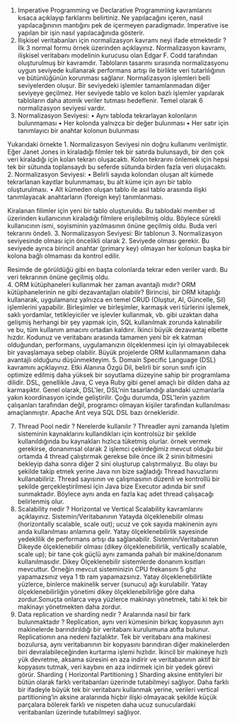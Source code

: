 1.  Imperative Programming ve Declarative Programming kavramlarını kısaca açıklayıp farklarını belirtiniz.
Ne yapılacağını içeren, nasıl yapılacağınının mantığını pek de içermeyen paradigmadır.  Imperative ise yapılan bir işin nasıl yapılacağınıda gösterir.
3. İlişkisel veritabanları için normalizasyon kavramı neyi ifade etmektedir ? İlk 3 normal formu örnek üzerinden açıklayınız. 
Normalizasyon kavramı, ilişkisel veritabanı modelinin kurucusu olan Edgar F. Codd tarafından oluşturulmuş bir kavramdır. Tabloların tasarımı sırasında normalizasyonu uygun seviyede kullanarak performans artışı ile birlikte veri tutarlılığının ve bütünlüğünün korunması sağlanır. Normalizasyon işlemleri belli seviyelerden oluşur. Bir seviyedeki işlemler tamamlanmadan diğer seviyeye geçilmez. Her seviyede tablo ve kolon bazlı işlemler yapılarak tabloların daha atomik veriler tutması hedeflenir. Temel olarak 6 normalizasyon seviyesi vardır.
1. Normalizasyon Seviyesi:
•	Aynı tabloda tekrarlayan kolonların bulunmaması
•	Her kolonda yalnızca bir değer bulunması
•	Her satır için tanımlayıcı bir anahtar kolonun bulunması
  
Yukarıdaki örnekte 1. Normalizasyon Seviyesi nin doğru kullanımı verilmiştir. Eğer Janet Jones in kiraladığı filmler tek bir satırda bulunsaydı, bir den çok veri kiraladığı için kolan tekrarı oluşacaktı. Kolon tekrarını önlemek için hepsi tek bir sütunda toplansaydı bu seferde sütunda birden fazla veri oluşacaktı.   
2. Normalizasyon Seviyesi:
•	Belirli sayıda kolondan oluşan alt kümede tekrarlanan kayıtlar bulunmaması, bu alt küme için ayrı bir tablo oluşturulması.
•	Alt kümeden oluşan tablo ile asıl tablo arasında ilişki tanımlayacak anahtarların (foreign key) tanımlanması.
 
 
Kiralanan filimler için yeni bir tablo oluşturuldu. Bu tablodaki member ıd üzerinden kullanıcının kiraladığı filmlere erişilebilmiş oldu.  Böylece sürekli kullanıcının ismi, soyisminin yazılmasının önüne geçilmiş oldu. Buda veri tekrarını öndeli.
3. Normalizasyon Seviyesi: Bir tablonun 3. Normalizasyon seviyesinde olması için öncelikli olarak 2. Seviyede olması gerekir. Bu seviyede ayrıca birincil anahtar (primary key) olmayan her kolonun başka bir kolona bağlı olmaması da kontrol edilir.
   
Resimde de görüldüğü gibi  en başta colonlarda tekrar eden veriler vardı. Bu veri tekrarının önüne geçilmiş oldu.  
4. ORM kütüphaneleri kullanmak her zaman avantajlı mıdır? ORM kütüphanelerinin ne gibi dezavantajları olabilir? 
Birincisi, bir ORM kitaplığı kullanarak, uygulamanız yalnızca en temel CRUD (Oluştur, Al, Güncelle, Sil) işlemlerini yapabilir. Birleşimler ve birleşimler, karmaşık veri türlerini işlemek, saklı yordamlar, tetikleyiciler ve işlevler kullanmak, vb. gibi uzaktan daha gelişmiş herhangi bir şey yapmak için,  SQL kullanılmak zorunda kalınabilir ve bu, tüm kullanım amacını ortadan kaldırır. 
İkinci büyük dezavantaj elbette hızdır. Kodunuz ve veritabanı arasında tamamen yeni bir ek katman olduğundan, performans, uygulamanızın ölçeklenmesi için iyi olmayabilecek bir yavaşlamaya sebep olabilir. Büyük projelerde ORM kullanmamanın daha avantajlı olduğunu düşünmekteyim.
5. Domain Specific Language (DSL) kavramını açıklayınız.
Etki Alanına Özgü Dil, belirli bir sorun sınıfı için optimize edilmiş daha yüksek bir soyutlama düzeyine sahip bir programlama dilidir. DSL, genellikle Java, C veya Ruby gibi genel amaçlı bir dilden daha az karmaşıktır. Genel olarak, DSL'ler, DSL'nin tasarlandığı alandaki uzmanlarla yakın koordinasyon içinde geliştirilir. Çoğu durumda, DSL'lerin yazılım çalışanları tarafından değil, programcı olmayan kişiler tarafından kullanılması amaçlanmıştır.
Apache Ant veya SQL DSL bazı örnekleridir.

 7. Thread Pool nedir ? Nerelerde kullanılır ?
Threadler ayni zamanda Işletim sisteminin kaynaklarını kullandıkları için kontrolsüz bir şekilde kullanıldığında bu kaynakları hızlıca tüketmiş olurlar. örnek vermek gerekirse, donanımsal olarak 2 işlemci çekirdeğimiz mevcut olduğu bir ortamda 4 thread çalıştırmak gerekse bile önce ilk 2 sinin bitmesini bekleyip daha sonra diğer 2 sini oluşturup çalıştırmalıyız. Bu olayı bu şekilde takip etmek yerine Java nın bize sağladığı Thread havuzlarını kullanabiliriz. Thread sayısının ve çalışmasının düzenli ve kontrollü bir şekilde gerçekleştirilmesi için Java bize Executor adında bir sınıf sunmaktadır. Böylece aynı anda en fazla kaç adet thread çalışacağı belirlenmiş olur. 
8. Scalability nedir ? Horizontal ve Vertical Scalability kavramlarını açıklayınız. 
Sistemin/Veritabanının Yatayda ölçeklenebilir olması (horizontally scalable, scale out); ucuz ve çok sayıda makinenin aynı anda kullanılması anlamına gelir. Yatay ölçeklenebilirlik sayesinde yedeklilik de performans artışı da sağlanabilir.
Sistemin/Veritabanının Dikeyde ölçeklenebilir olması (dikey ölçeklenebilirlik, vertically scalable, scale up); bir tane çok güçlü aynı zamanda pahalı bir makine/donanım kullanılmasıdır. Dikey Ölçeklenebilir sistemlerde donanım kısıtları mevcuttur. Örneğin mevcut sisteminizin CPU frekansını 5 ghz yapamazsınız veya 1 tb ram yapamazsınız.
Yatay ölçeklenebilirlikte yüzlerce, binlerce makinelik server (sunucu) ağı kurulabilir. Yatay ölçeklenebilirliğin yönetimi dikey ölçeklenebilirliğe göre daha zordur.Sonuçta onlarca veya yüzlerce makinayı yönetmek, tabi ki tek bir makinayı yönetmekten daha zordur.
9. Data replication ve sharding nedir ? Aralarında nasıl bir fark bulunmaktadır ?
Replication, aynı veri kümesinin birkaç kopyasının ayrı makinelerde barındırıldığı bir veritabanı kurulumuna atıfta bulunur. Replicationın ana nedeni fazlalıktır. Tek bir veritabanı ana makinesi bozulursa, aynı veritabanının bir kopyasını barındıran diğer makinelerden biri devralabileceğinden kurtarma işlemi hızlıdır. İkincil bir makineye hızlı yük devretme, aksama süresini en aza indirir ve veritabanının aktif bir kopyasını tutmak, veri kaybını en aza indirmek için bir yedek görevi görür.
Sharding ( Horizontal Partitioning ) Sharding aksine entityleri bir bütün olarak farklı veritabanları üzerinde tutabilmeyi sağlıyor. Daha farklı bir ifadeyle büyük tek bir veritabanı kullanmak yerine, verileri vertical partitioning’in aksine aralarında hiçbir ilişki olmayacak şekilde küçük parçalara bölerek farklı ve nispeten daha ucuz sunuculardaki veritabanları üzerinde tutabilmeyi sağlıyor.



